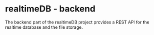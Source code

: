 # realtimeDB - backend

The backend part of the realtimeDB project provides a REST API for the realtime database and the file storage.

